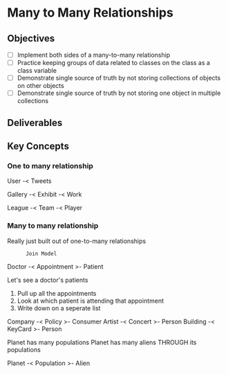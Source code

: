 # Many to Many Relationships

## Objectives

* [ ] Implement both sides of a many-to-many relationship
* [ ] Practice keeping groups of data related to classes on the class as a class variable
* [ ] Demonstrate single source of truth by not storing collections of objects on other objects
* [ ] Demonstrate single source of truth by not storing one object in multiple collections

## Deliverables

## Key Concepts

### One to many relationship
User -< Tweets

Gallery -< Exhibit -< Work

League -< Team -< Player

### Many to many relationship
Really just built out of one-to-many relationships

          Join Model

Doctor -< Appointment >- Patient

Let's see a doctor's patients
1. Pull up all the appointments
2. Look at which patient is attending that appointment
3. Write down on a seperate list


Company -< Policy >- Consumer
Artist -< Concert >- Person
Building -< KeyCard >- Person

Planet has many populations
Planet has many aliens THROUGH its populations

Planet -< Population >- Alien












